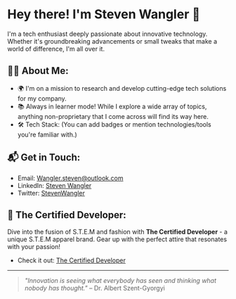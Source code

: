# Hey there! I'm Steven Wangler 👋

I'm a tech enthusiast deeply passionate about innovative technology. Whether it's groundbreaking advancements or small tweaks that make a world of difference, I'm all over it.

## 🕵️‍♂️ About Me:

- 🌍 I'm on a mission to research and develop cutting-edge tech solutions for my company. 
- 📚 Always in learner mode! While I explore a wide array of topics, anything non-proprietary that I come across will find its way here.
- 🛠 Tech Stack: (You can add badges or mention technologies/tools you're familiar with.)

## 📬 Get in Touch:

- Email: [Wangler.steven@outlook.com](mailto:Wangler.steven@outlook.com)
- LinkedIn: [Steven Wangler](https://www.linkedin.com/in/steven-wangler/) 
- Twitter: [StevenWangler](https://twitter.com/steven_wangler)

## 🎽 The Certified Developer:
Dive into the fusion of S.T.E.M and fashion with **The Certified Developer** - a unique S.T.E.M apparel brand. Gear up with the perfect attire that resonates with your passion! 
- Check it out: [The Certified Developer](https://thecertifieddeveloper.com)

---

> _"Innovation is seeing what everybody has seen and thinking what nobody has thought."_ – Dr. Albert Szent-Gyorgyi

